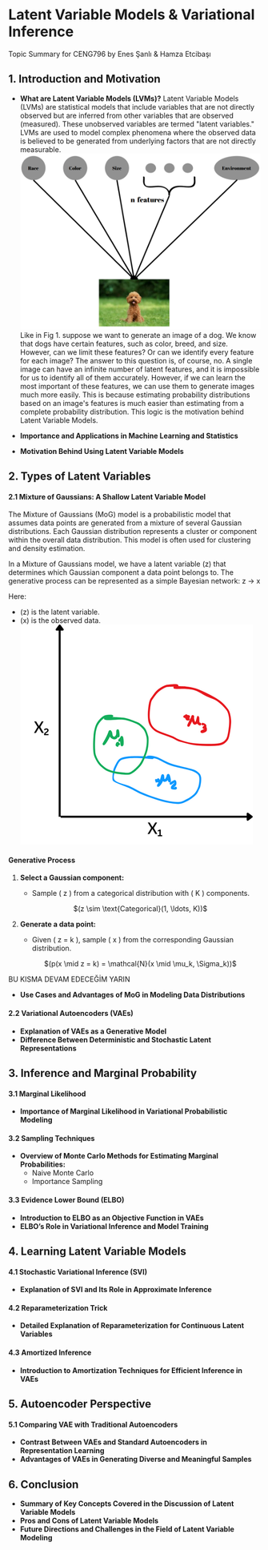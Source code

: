 # Latent Variable Models & Variational Inference
Topic Summary for CENG796 by Enes Şanlı &amp; Hamza Etcibaşı

## 1. Introduction and Motivation
- **What are Latent Variable Models (LVMs)?**
Latent Variable Models (LVMs) are statistical models that include variables that are not directly observed but are inferred from other variables that are observed (measured). These unobserved variables are termed "latent variables." LVMs are used to model complex phenomena where the observed data is believed to be generated from underlying factors that are not directly measurable.
![img1.png](img1.png "Fig 1. Latent Variables")
Like in Fig 1. suppose we want to generate an image of a dog. We know that dogs have certain features, such as color, breed, and size. However, can we limit these features? Or can we identify every feature for each image? The answer to this question is, of course, no. A single image can have an infinite number of latent features, and it is impossible for us to identify all of them accurately. However, if we can learn the most important of these features, we can use them to generate images much more easily. This is because estimating probability distributions based on an image's features is much easier than estimating from a complete probability distribution. This logic is the motivation behind Latent Variable Models.

- **Importance and Applications in Machine Learning and Statistics**
- **Motivation Behind Using Latent Variable Models**

## 2. Types of Latent Variables
#### 2.1 Mixture of Gaussians: A Shallow Latent Variable Model

The Mixture of Gaussians (MoG) model is a probabilistic model that assumes data points are generated from a mixture of several Gaussian distributions. Each Gaussian distribution represents a cluster or component within the overall data distribution. This model is often used for clustering and density estimation.

In a Mixture of Gaussians model, we have a latent variable \(z\) that determines which Gaussian component a data point belongs to. The generative process can be represented as a simple Bayesian network: z → x 

Here:
- \(z\) is the latent variable.
- \(x\) is the observed data.
![mog.png](mog.png "Fig 2. Mixture of Gaussians")
#### Generative Process

1. **Select a Gaussian component:**
   - Sample \( z \) from a categorical distribution with \( K \) components.
   <p align="center">
        $(z \sim \text{Categorical}(1, \ldots, K))$
   </p>

2. **Generate a data point:**
   - Given \( z = k \), sample \( x \) from the corresponding Gaussian distribution.
   <p align="center">
        $(p(x \mid z = k) = \mathcal{N}(x \mid \mu_k, \Sigma_k))$
   </p>

BU KISMA DEVAM EDECEĞİM YARIN


- **Use Cases and Advantages of MoG in Modeling Data Distributions**

#### 2.2 Variational Autoencoders (VAEs)
- **Explanation of VAEs as a Generative Model**
- **Difference Between Deterministic and Stochastic Latent Representations**

## 3. Inference and Marginal Probability
#### 3.1 Marginal Likelihood
- **Importance of Marginal Likelihood in Variational Probabilistic Modeling**

#### 3.2 Sampling Techniques
- **Overview of Monte Carlo Methods for Estimating Marginal Probabilities:**
  - Naive Monte Carlo
  - Importance Sampling

#### 3.3 Evidence Lower Bound (ELBO)
- **Introduction to ELBO as an Objective Function in VAEs**
- **ELBO’s Role in Variational Inference and Model Training**

## 4. Learning Latent Variable Models
#### 4.1 Stochastic Variational Inference (SVI)
- **Explanation of SVI and Its Role in Approximate Inference**

#### 4.2 Reparameterization Trick
- **Detailed Explanation of Reparameterization for Continuous Latent Variables**

#### 4.3 Amortized Inference
- **Introduction to Amortization Techniques for Efficient Inference in VAEs**

## 5. Autoencoder Perspective
#### 5.1 Comparing VAE with Traditional Autoencoders
- **Contrast Between VAEs and Standard Autoencoders in Representation Learning**
- **Advantages of VAEs in Generating Diverse and Meaningful Samples**

## 6. Conclusion
- **Summary of Key Concepts Covered in the Discussion of Latent Variable Models**
- **Pros and Cons of Latent Variable Models**
- **Future Directions and Challenges in the Field of Latent Variable Modeling**
